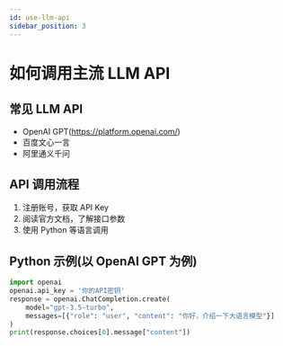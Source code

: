 ```yaml
---
id: use-llm-api
sidebar_position: 3
---
```


# 如何调用主流 LLM API

## 常见 LLM API
- OpenAI GPT(https://platform.openai.com/)
- 百度文心一言
- 阿里通义千问

## API 调用流程
1. 注册账号，获取 API Key
2. 阅读官方文档，了解接口参数
3. 使用 Python 等语言调用

## Python 示例(以 OpenAI GPT 为例)
```python
import openai
openai.api_key = '你的API密钥'
response = openai.ChatCompletion.create(
    model="gpt-3.5-turbo",
    messages=[{"role": "user", "content": "你好，介绍一下大语言模型"}]
)
print(response.choices[0].message["content"])
``` 